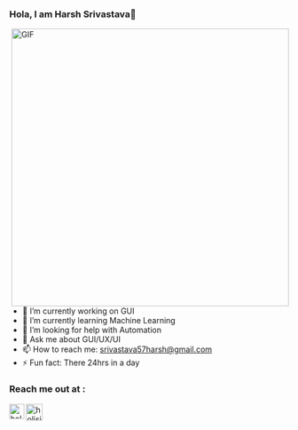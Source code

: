 ### Hola, I am Harsh Srivastava👋

 <img align="right" align ="top" alt="GIF" src="https://media4.giphy.com/media/RN8FdaB6T1bkkI5n4I/giphy.gif?cid=ecf05e47wv3shm26jrkxe6atw6ur0l825w2tl78ymc88s1bh&rid=giphy.gif&ct=s" width="500" height="500" />

- 🔭 I’m currently working on GUI
- 🌱 I’m currently learning Machine Learning
- 🤔 I’m looking for help with Automation
- 💬 Ask me about GUI/UX/UI
- 📫 How to reach me: srivastava57harsh@gmail.com
- ⚡ Fun fact: There 24hrs in a day

### Reach me out at :
[<img align="left" alt="holisitc_developer | LinkedIn" width="27px" src="https://encrypted-tbn0.gstatic.com/images?q=tbn:ANd9GcTIhnk_un2NtyuDXHVwPOsZFHNA-mSBDyKysQ&usqp=CAU" />](https://www.linkedin.com/in/harsh-srivastava-65649a17a/)

[<img align="left" alt="holisitc_developer | LinkedIn" width="30px" src="https://bitzinfotech.com/wp-content/uploads/2020/05/insta-class.png" />](https://www.instagram.com/_harsh_bts_srivastava_/)
<br />
